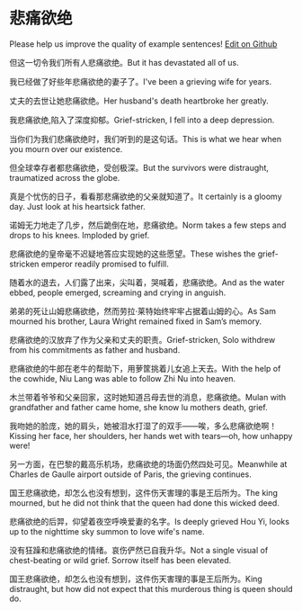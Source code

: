 # 悲痛欲绝

Please help us improve the quality of example sentences! [Edit on Github](https://github.com/jiyushe/jiyu-example-sentence-source/blob/main/chinese/beitongyujue.md)

<p><span class="chinese">但这一切令我们所有人悲痛欲绝。</span><span class="english">But it has devastated all of us.</span></p>

<p><span class="chinese">我已经做了好些年悲痛欲绝的妻子了。</span><span class="english">I've been a grieving wife for years.</span></p>

<p><span class="chinese">丈夫的去世让她悲痛欲绝。</span><span class="english">Her husband's death heartbroke her greatly.</span></p>

<p><span class="chinese">我悲痛欲绝,陷入了深度抑郁。</span><span class="english">Grief-stricken, I fell into a deep depression.</span></p>

<p><span class="chinese">当你们为我们悲痛欲绝时，我们听到的是这句话。</span><span class="english">This is what we hear when you mourn over our existence.</span></p>

<p><span class="chinese">但全球幸存者都悲痛欲绝，受创极深。</span><span class="english">But the survivors were distraught, traumatized across the globe.</span></p>

<p><span class="chinese">真是个忧伤的日子，看看那悲痛欲绝的父亲就知道了。</span><span class="english">It certainly is a gloomy day. Just look at his heartsick father.</span></p>

<p><span class="chinese">诺姆无力地走了几步，然后跪倒在地，悲痛欲绝。</span><span class="english">Norm takes a few steps and drops to his knees. Imploded by grief.</span></p>

<p><span class="chinese">悲痛欲绝的皇帝毫不迟疑地答应实现她的这些愿望。</span><span class="english">These wishes the grief-stricken emperor readily promised to fulfill.</span></p>

<p><span class="chinese">随着水的退去，人们露了出来，尖叫着，哭喊着，悲痛欲绝。</span><span class="english">And as the water ebbed, people emerged, screaming and crying in anguish.</span></p>

<p><span class="chinese">弟弟的死让山姆悲痛欲绝，然而劳拉·莱特始终牢牢占据着山姆的心。</span><span class="english">As Sam mourned his brother, Laura Wright remained fixed in Sam’s memory.</span></p>

<p><span class="chinese">悲痛欲绝的汉放弃了作为父亲和丈夫的职责。</span><span class="english">Grief-stricken, Solo withdrew from his commitments as father and husband.</span></p>

<p><span class="chinese">悲痛欲绝的牛郎在老牛的帮助下，用萝筐挑着儿女追上天去。</span><span class="english">With the help of the cowhide, Niu Lang was able to follow Zhi Nu into heaven.</span></p>

<p><span class="chinese">木兰带着爷爷和父亲回家，这时她知道吕母去世的消息，悲痛欲绝。</span><span class="english">Mulan with grandfather and father came home, she know lu mothers death, grief.</span></p>

<p><span class="chinese">我吻她的脸庞，她的肩头，她被泪水打湿了的双手——唉，多么悲痛欲绝啊！</span><span class="english">Kissing her face, her shoulders, her hands wet with tears—oh, how unhappy were!</span></p>

<p><span class="chinese">另一方面，在巴黎的戴高乐机场，悲痛欲绝的场面仍然四处可见。</span><span class="english">Meanwhile at Charles de Gaulle airport outside of Paris, the grieving continues.</span></p>

<p><span class="chinese">国王悲痛欲绝，却怎么也没有想到，这件伤天害理的事是王后所为。</span><span class="english">The king mourned, but he did not think that the queen had done this wicked deed.</span></p>

<p><span class="chinese">悲痛欲绝的后羿，仰望着夜空呼唤爱妻的名字。</span><span class="english">Is deeply grieved Hou Yi, looks up to the nighttime sky summon to love wife's name.</span></p>

<p><span class="chinese">没有狂躁和悲痛欲绝的情绪。哀伤俨然已自我升华。</span><span class="english">Not a single visual of chest-beating or wild grief. Sorrow itself has been elevated.</span></p>

<p><span class="chinese">国王悲痛欲绝，却怎么也没有想到，这件伤天害理的事是王后所为。</span><span class="english">King distraught, but how did not expect that this murderous thing is queen should do.</span></p>

